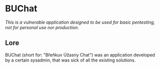 # BUChat

*This is a vulnerable application designed to be used for basic pentesting, not for personal use nor production.*

## Lore

BUChat (short for: "Břeňkuv Úžasny Chat") was an application developed by a certain sysadmin, that was sick of all the existing solutions. <br>
<br>
